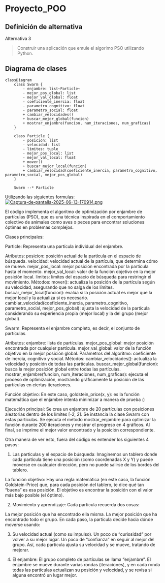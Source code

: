 # Proyecto_POO
## Definición de alternativa
Alternativa 3
>Construir una aplicación que emule el algorimo PSO utilizando Python.
## Diagrama de clases
```mermaid
classDiagram
    class Swarm {
        - enjambre: list~Particle~
        - mejor_pos_global: list
        - mejor_val_global: float
        - coeficiente_inercia: float
        - parametro_cognitivo: float
        - parametro_social: float
        + cambiar_velocidades()
        + buscar_mejor_global(funcion)
        + mostrar_enjambre(funcion, num_iteraciones, num_graficas)
    }
    
    class Particle {
        - posicion: list
        - velocidad: list
        - limites: tuple
        - mejor_pos_local: list
        - mejor_val_local: float
        + mover()
        + buscar_mejor_local(funcion)
        + cambiar_velocidad(coeficiente_inercia, parametro_cognitivo, parametro_social, mejor_pos_global)
    }
    
    Swarm --* Particle
```

Utilizando las siguientes formulas:
[![Captura-de-pantalla-2025-06-13-170914.png](https://i.postimg.cc/4yBPmcxx/Captura-de-pantalla-2025-06-13-170914.png)](https://postimg.cc/T55gspbz)

El código implementa el algoritmo de optimización por enjambre de partículas (PSO), que es una técnica inspirada en el comportamiento colectivo de animales como aves o peces para encontrar soluciones óptimas en problemas complejos.

Clases principales:

Particle:
Representa una partícula individual del enjambre.

Atributos:
posicion: posición actual de la partícula en el espacio de búsqueda.
velocidad: velocidad actual de la partícula, que determina cómo se mueve.
mejor_pos_local: mejor posición encontrada por la partícula hasta el momento.
mejor_val_local: valor de la función objetivo en la mejor posición local.
limites: límites del espacio de búsqueda para restringir el movimiento.
Métodos:
mover(): actualiza la posición de la partícula según su velocidad, asegurando que no salga de los límites.
buscar_mejor_local(funcion): evalúa si la posición actual es mejor que la mejor local y la actualiza si es necesario.
cambiar_velocidad(coeficiente_inercia, parametro_cognitivo, parametro_social, mejor_pos_global): ajusta la velocidad de la partícula considerando su experiencia propia (mejor local) y la del grupo (mejor global).

Swarm:
Representa el enjambre completo, es decir, el conjunto de partículas.

Atributos:
enjambre: lista de partículas.
mejor_pos_global: mejor posición encontrada por cualquier partícula.
mejor_val_global: valor de la función objetivo en la mejor posición global.
Parámetros del algoritmo: coeficiente de inercia, cognitivo y social.
Métodos:
cambiar_velocidades(): actualiza la velocidad y posición de todas las partículas.
buscar_mejor_global(funcion): busca la mejor posición global entre todas las partículas.
mostrar_enjambre(funcion, num_iteraciones, num_graficas): ejecuta el proceso de optimización, mostrando gráficamente la posición de las partículas en ciertas iteraciones.

Función objetivo:
En este caso, goldstein_price(x, y): es la función matemática que el enjambre intenta minimizar a manera de prueba :)

Ejecución principal:
Se crea un enjambre de 20 partículas con posiciones aleatorias dentro de los límites [-2, 2].
Se instancia la clase Swarm con estas partículas.
Se ejecuta el método mostrar_enjambre para optimizar la función durante 200 iteraciones y mostrar el progreso en 4 gráficos.
Al final, se imprime el mejor valor encontrado y la posición correspondiente.

Otra manera de ver esto, fuera del código es entender los siguientes 4 pasos:

1) Las partículas y el espacio de búsqueda:
Imaginemos un tablero donde cada partícula tiene una posición (como coordenadas X y Y) y puede moverse en cualquier dirección, pero no puede salirse de los bordes del tablero.

La función objetivo:
Hay una regla matemática (en este caso, la función Goldstein-Price) que, para cada posición del tablero, te dice qué tan “buena” es esa posición. El objetivo es encontrar la posición con el valor más bajo posible (el óptimo).

2) Movimiento y aprendizaje:
Cada partícula recuerda dos cosas:

La mejor posición que ha encontrado ella misma.
La mejor posición que ha encontrado todo el grupo.
En cada paso, la partícula decide hacia dónde moverse usando:

3) Su velocidad actual (como su impulso).
Un poco de “curiosidad” por volver a su mejor lugar.
Un poco de “confianza” en seguir al mejor del grupo.
Así, cada partícula ajusta su velocidad y se mueve, tratando de mejorar.

4) El enjambre:
El grupo completo de partículas se llama “enjambre”. El enjambre se mueve durante varias rondas (iteraciones), y en cada ronda todas las partículas actualizan su posición y velocidad, y se revisa si alguna encontró un lugar mejor.


